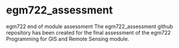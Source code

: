 # egm722_assessment
egm722 end of module assessment
The egm722_assessment github repository has been created for the final assessment of the egm722 Programming for GIS and Remote Sensing module. 
